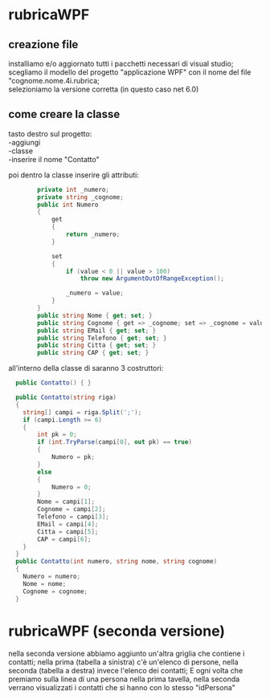 # rubricaWPF

## creazione file
installiamo e/o aggiornato tutti i pacchetti necessari di visual studio; <br>
scegliamo il modello del progetto "applicazione WPF" con il nome del file "cognome.nome.4i.rubrica; <br>
selezioniamo la versione corretta (in questo caso net 6.0)

## come creare la classe
tasto destro sul progetto: <br>
  -aggiungi <br>
  -classe <br>
  -inserire il nome "Contatto" <br>
  
poi dentro la classe inserire gli attributi:
```c#
        private int _numero;
        private string _cognome;
        public int Numero
        {
            get
            {
                return _numero;
            }

            set
            {
                if (value < 0 || value > 100)
                    throw new ArgumentOutOfRangeException();

                _numero = value;
            }
        }
        public string Nome { get; set; }
        public string Cognome { get => _cognome; set => _cognome = value; }
        public string EMail { get; set; }
        public string Telefono { get; set; }
        public string Citta { get; set; }
        public string CAP { get; set; }
```
all'interno della classe di saranno 3 costruttori:
```c#
  public Contatto() { }

  public Contatto(string riga)
  {
    string[] campi = riga.Split(';');
    if (campi.Length >= 6)
    {   
        int pk = 0;
        if (int.TryParse(campi[0], out pk) == true)
        {
            Numero = pk;
        }
        else
        {
            Numero = 0;
        }
        Nome = campi[1];
        Cognome = campi[2];
        Telefono = campi[3];
        EMail = campi[4];
        Citta = campi[5];
        CAP = campi[6];
    }
  }
  public Contatto(int numero, string nome, string cognome)
  {
    Numero = numero;
    Nome = nome;
    Cognome = cognome;
  }
```

# rubricaWPF (seconda versione)

nella seconda versione abbiamo aggiunto un'altra griglia che contiene i contatti; nella prima (tabella a sinistra)
c'è un'elenco di persone, nella seconda (tabella a destra) invece l'elenco dei contatti;
E ogni volta che premiamo sulla linea di una persona nella prima tavella, nella seconda verrano visualizzati i contatti
che si hanno con lo stesso "idPersona"
